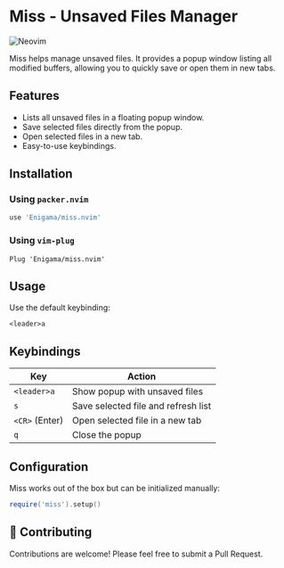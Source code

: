 # Miss - Unsaved Files Manager

![Neovim](https://img.shields.io/badge/Neovim-%3E=0.5-blue.svg)

Miss helps manage unsaved files. It provides a popup window listing all modified buffers, allowing you to quickly save or open them in new tabs.

## Features

- Lists all unsaved files in a floating popup window.
- Save selected files directly from the popup.
- Open selected files in a new tab.
- Easy-to-use keybindings.

## Installation

### Using `packer.nvim`

```lua
use 'Enigama/miss.nvim'
```

### Using `vim-plug`

```vim
Plug 'Enigama/miss.nvim'
```

## Usage

Use the default keybinding:

```vim
<leader>a
```

## Keybindings

| Key            | Action                              |
| -------------- | ----------------------------------- |
| `<leader>a`    | Show popup with unsaved files       |
| `s`            | Save selected file and refresh list |
| `<CR>` (Enter) | Open selected file in a new tab     |
| `q`            | Close the popup                     |

## Configuration

Miss works out of the box but can be initialized manually:

```lua
require('miss').setup()
```
## 🤝 Contributing
Contributions are welcome! Please feel free to submit a Pull Request.
